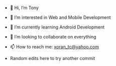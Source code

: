 - 👋 Hi, I’m Tony
- 👀 I’m interested in Web and Mobile Development
- 🌱 I’m currently learning Android Development
- 💞️ I’m looking to collaborate on everything
- 📫 How to reach me: xoran_tc@yahoo.com

- Random edits here to try another commit

<!---
xorantc/xorantc is a ✨ special ✨ repository because its `README.md` (this file) appears on your GitHub profile.
You can click the Preview link to take a look at your changes.
--->
